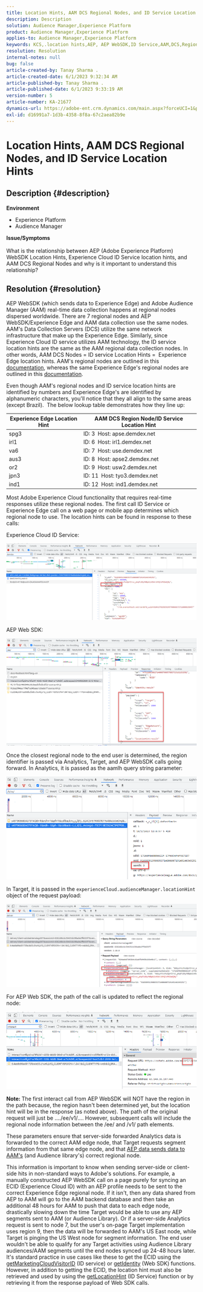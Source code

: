 ```yaml
---
title: Location Hints, AAM DCS Regional Nodes, and ID Service Location Hints
description: Description
solution: Audience Manager,Experience Platform
product: Audience Manager,Experience Platform
applies-to: Audience Manager,Experience Platform
keywords: KCS,.location hints,AEP, AEP WebSDK,ID Service,AAM,DCS,Regional Nodes
resolution: Resolution
internal-notes: null
bug: false
article-created-by: Tanay Sharma .
article-created-date: 6/1/2023 9:32:34 AM
article-published-by: Tanay Sharma .
article-published-date: 6/1/2023 9:33:19 AM
version-number: 5
article-number: KA-21677
dynamics-url: https://adobe-ent.crm.dynamics.com/main.aspx?forceUCI=1&pagetype=entityrecord&etn=knowledgearticle&id=33ac4139-5f00-ee11-8f6e-6045bd0067ea
exl-id: d16991a7-1d3b-4358-8f8a-67c2aea82b9e
---
```

# Location Hints, AAM DCS Regional Nodes, and ID Service Location Hints

## Description {#description}

<b>Environment</b>
- Experience Platform
- Audience Manager

<b>Issue/Symptoms</b><br><br>What is the relationship between AEP (Adobe Experience Platform) WebSDK Location Hints, Experience Cloud ID Service location hints, and AAM DCS Regional Nodes and why is it important to understand this relationship?<br>

## Resolution {#resolution}


AEP WebSDK (which sends data to Experience Edge) and Adobe Audience Manager (AAM) real-time data collection happens at regional nodes dispersed worldwide. There are 7 regional nodes and AEP WebSDK/Experience Edge and AAM data collection use the same nodes. AAM's Data Collection Servers (DCS) utilize the same network infrastructure that make up the Experience Edge. Similarly, since Experience Cloud ID service utilizes AAM technology, the ID service location hints are the same as the AAM regional data collection nodes. In other words, AAM DCS Nodes = ID service Location Hints =  Experience Edge location hints. AAM's regional nodes are outlined in this [documentation](https://experienceleague.adobe.com/docs/audience-manager/user-guide/api-and-sdk-code/dcs/dcs-api-reference/dcs-regions.html?lang=en), whereas the same Experience Edge's regional nodes are outlined in this [documentation](https://experienceleague.adobe.com/docs/experience-platform/edge-network-server-api/location-hints.html?lang=en).

Even though AAM's regional nodes and ID service location hints are identified by numbers and Experience Edge's are identified by alphanumeric characters, you'll notice that they all align to the same areas (except Brazil).  The below lookup table demonstrates how they line up:


| Experience Edge Location Hint | AAM DCS Region Node/ID Service Location Hint |
| --- | --- |
| spg3 | ID: 3  Host: apse.demdex.net |
| irl1 | ID: 6  Host: irl1.demdex.net |
| va6 | ID: 7  Host: use.demdex.net |
| aus3 | ID: 8  Host: apse2.demdex.net |
| or2 | ID: 9  Host: usw2.demdex.net |
| jpn3 | ID: 11  Host: tyo3.demdex.net |
| ind1 | ID: 12  Host: ind1.demdex.net |


Most Adobe Experience Cloud functionality that requires real-time responses utilize these regional nodes. The first call ID Service or Experience Edge call on a web page or mobile app determines which regional node to use. The location hints can be found in response to these calls:

Experience Cloud ID Service:

![](assets/e80a1235-77bf-ed11-83ff-6045bd006239.png)



AEP Web SDK:

![](assets/8f50cbb3-75bf-ed11-83ff-6045bd006239.png)

Once the closest regional node to the end user is determined, the region identifier is passed via Analytics, Target, and AEP WebSDK calls going forward. In Analytics, it is passed as the aamlh query string parameter:

![](assets/33af14ff-77bf-ed11-83ff-6045bd006239.png)

In Target, it is passed in the `experienceCloud.audienceManager.locationHint` object of the request payload:

![](assets/dce94437-78bf-ed11-83ff-6045bd006239.png)

For AEP Web SDK, the path of the call is updated to reflect the regional node:

![](assets/8245a050-79bf-ed11-83ff-6045bd006239.png)

<b>Note: </b>The first interact call from AEP WebSDK will NOT have the region in the path because, the region hasn't been determined yet, but the location hint will be in the response (as noted above). The path of the original request will just be ..../ee/v1/.... However, subsequent calls will include the regional node information between the /ee/ and /v1/ path elements.

These parameters ensure that server-side forwarded Analytics data is forwarded to the correct AAM edge node, that Target requests segment information from that same edge node, and that [AEP data sends data to AAM's](https://experienceleague.adobe.com/docs/audience-manager/user-guide/implementation-integration-guides/integration-experience-platform/aam-aep-audience-sharing.html?lang=en) (and Audience library's) correct regional node.

This information is important to know when sending server-side or client-side hits in non-standard ways to Adobe's solutions. For example, a manually constructed AEP WebSDK call on a page purely for syncing an ECID (Experience Cloud ID) with an AEP profile needs to be sent to the correct Experience Edge regional node. If it isn't, then any data shared from AEP to AAM will go to the AAM backend database and then take an additional 48 hours for AAM to push that data to each edge node, drastically slowing down the time Target would be able to use any AEP segments sent to AAM (or Audience Library). Or if a server-side Analytics request is sent to node 7, but the user's on-page Target implementation uses region 9, then the data will be forwarded to AAM's US East node, while Target is pinging the US West node for segment information. The end user wouldn't be able to qualify for any Target activities using Audience Library audiences/AAM segments until the end nodes synced up 24-48 hours later. It's standard practice in use cases like these to get the ECID using the [getMarketingCloudVisitorID](https://experienceleague.adobe.com/docs/id-service/using/id-service-api/methods/getmcvid.html?lang=en) (ID service) or [getIdentity](https://experienceleague.adobe.com/docs/experience-platform/edge/extension/accessing-the-ecid.html?lang=en) (Web SDK) functions. However, in addition to getting the ECID, the location hint must also be retrieved and used by using the [getLocationHint](https://experienceleague.adobe.com/docs/id-service/using/id-service-api/methods/getlocationhint.html?lang=en) (ID Service) function or by retrieving it from the response payload of Web SDK calls.
